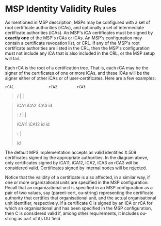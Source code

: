 MSP Identity Validity Rules
===========================

As mentioned in MSP description, MSPs may be configured with a set of
root certificate authorities (rCAs), and optionally a set of
intermediate certificate authorities (iCAs). An MSP\'s iCA certificates
must be signed by **exactly one** of the MSP\'s rCAs or iCAs. An MSP\'s
configuration may contain a certificate revocation list, or CRL. If any
of the MSP\'s root certificate authorities are listed in the CRL, then
the MSP\'s configuration must not include any iCA that is also included
in the CRL, or the MSP setup will fail.

Each rCA is the root of a certification tree. That is, each rCA may be
the signer of the certificates of one or more iCAs, and these iCAs will
be the signer either of other iCAs or of user-certificates. Here are a
few examples:

    rCA1                rCA2         rCA3

> / \| \|

> iCA1 iCA2 iCA3 id
>
> :   / \| \|
>
> iCA11 iCA12 id id
>
> :   | 
>
> id

The default MPS implementation accepts as valid identities X.509
certificates signed by the appropriate authorities. In the diagram
above, only certificates signed by iCA11, iCA12, iCA2, iCA3 an rCA3 will
be considered valid. Certificates signed by internal nodes will be
rejected.

Notice that the validity of a certificate is also affected, in a similar
way, if one or more organizational units are specified in the MSP
configuration. Recall that an organizational unit is specified in an MSP
configuration as a pair of two values, say (parent-cert, ou-string)
representing the certificate authority that certifies that
organisational unit, and the actual organisational unit identifier,
respectively. If a certificate C is signed by an iCA or rCA for which an
organisational unit has been specified in the MSP configuration, then C
is considered valid if, among other requirements, it includes ou-string
as part of its OU field.
